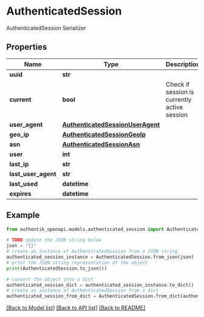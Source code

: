 # AuthenticatedSession

AuthenticatedSession Serializer

## Properties

Name | Type | Description | Notes
------------ | ------------- | ------------- | -------------
**uuid** | **str** |  | [optional] 
**current** | **bool** | Check if session is currently active session | [readonly] 
**user_agent** | [**AuthenticatedSessionUserAgent**](AuthenticatedSessionUserAgent.md) |  | 
**geo_ip** | [**AuthenticatedSessionGeoIp**](AuthenticatedSessionGeoIp.md) |  | 
**asn** | [**AuthenticatedSessionAsn**](AuthenticatedSessionAsn.md) |  | 
**user** | **int** |  | 
**last_ip** | **str** |  | [readonly] 
**last_user_agent** | **str** |  | [readonly] 
**last_used** | **datetime** |  | [readonly] 
**expires** | **datetime** |  | [readonly] 

## Example

```python
from authentik_openapi.models.authenticated_session import AuthenticatedSession

# TODO update the JSON string below
json = "{}"
# create an instance of AuthenticatedSession from a JSON string
authenticated_session_instance = AuthenticatedSession.from_json(json)
# print the JSON string representation of the object
print(AuthenticatedSession.to_json())

# convert the object into a dict
authenticated_session_dict = authenticated_session_instance.to_dict()
# create an instance of AuthenticatedSession from a dict
authenticated_session_from_dict = AuthenticatedSession.from_dict(authenticated_session_dict)
```
[[Back to Model list]](../README.md#documentation-for-models) [[Back to API list]](../README.md#documentation-for-api-endpoints) [[Back to README]](../README.md)


